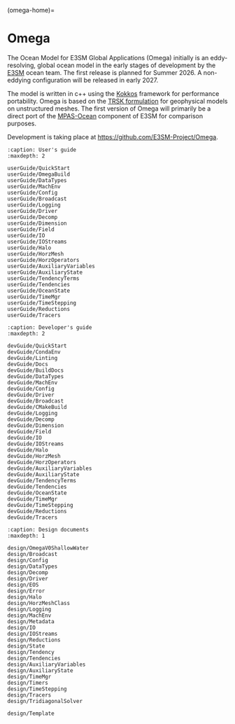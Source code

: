 (omega-home)=
# Omega

The Ocean Model for E3SM Global Applications (Omega) initially is an eddy-resolving,
global ocean model in the early stages of development by the
[E3SM](https://e3sm.org/) ocean team.  The first release is planned for
Summer 2026.  A non-eddying configuration will be released in early 2027.

The model is written in c++ using the [Kokkos](https://github.com/kokkos)
framework for performance portability.  Omega is based on the
[TRSK formulation](https://doi.org/10.1016/j.jcp.2009.08.006) for geophysical
models on unstructured meshes. The first version of Omega will primarily be a direct port
of the [MPAS-Ocean](https://e3sm.org/model/e3sm-model-description/v1-description/v1-ocean-sea-ice-land-ice/)
component of E3SM for comparison purposes.

Development is taking place at https://github.com/E3SM-Project/Omega.


```{toctree}
:caption: User's guide
:maxdepth: 2

userGuide/QuickStart
userGuide/OmegaBuild
userGuide/DataTypes
userGuide/MachEnv
userGuide/Config
userGuide/Broadcast
userGuide/Logging
userGuide/Driver
userGuide/Decomp
userGuide/Dimension
userGuide/Field
userGuide/IO
userGuide/IOStreams
userGuide/Halo
userGuide/HorzMesh
userGuide/HorzOperators
userGuide/AuxiliaryVariables
userGuide/AuxiliaryState
userGuide/TendencyTerms
userGuide/Tendencies
userGuide/OceanState
userGuide/TimeMgr
userGuide/TimeStepping
userGuide/Reductions
userGuide/Tracers
```

```{toctree}
:caption: Developer's guide
:maxdepth: 2

devGuide/QuickStart
devGuide/CondaEnv
devGuide/Linting
devGuide/Docs
devGuide/BuildDocs
devGuide/DataTypes
devGuide/MachEnv
devGuide/Config
devGuide/Driver
devGuide/Broadcast
devGuide/CMakeBuild
devGuide/Logging
devGuide/Decomp
devGuide/Dimension
devGuide/Field
devGuide/IO
devGuide/IOStreams
devGuide/Halo
devGuide/HorzMesh
devGuide/HorzOperators
devGuide/AuxiliaryVariables
devGuide/AuxiliaryState
devGuide/TendencyTerms
devGuide/Tendencies
devGuide/OceanState
devGuide/TimeMgr
devGuide/TimeStepping
devGuide/Reductions
devGuide/Tracers
```

```{toctree}
:caption: Design documents
:maxdepth: 1

design/OmegaV0ShallowWater
design/Broadcast
design/Config
design/DataTypes
design/Decomp
design/Driver
design/EOS
design/Error
design/Halo
design/HorzMeshClass
design/Logging
design/MachEnv
design/Metadata
design/IO
design/IOStreams
design/Reductions
design/State
design/Tendency
design/Tendencies
design/AuxiliaryVariables
design/AuxiliaryState
design/TimeMgr
design/Timers
design/TimeStepping
design/Tracers
design/TridiagonalSolver

design/Template
```
